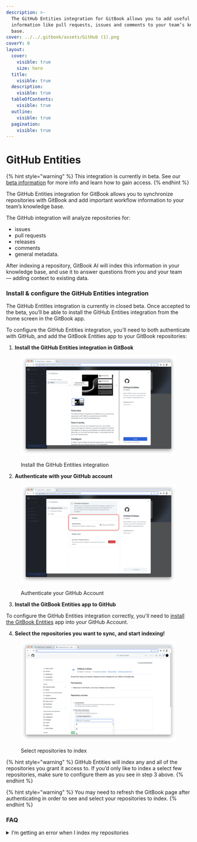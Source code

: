 ```yaml
---
description: >-
  The GitHub Entities integration for GitBook allows you to add useful
  information like pull requests, issues and comments to your team’s knowledge
  base.
cover: ../../.gitbook/assets/GitHub (1).png
coverY: 0
layout:
  cover:
    visible: true
    size: hero
  title:
    visible: true
  description:
    visible: true
  tableOfContents:
    visible: true
  outline:
    visible: true
  pagination:
    visible: true
---
```


# GitHub Entities

{% hint style="warning" %}
This integration is currently in beta. See our [beta information](./) for more info and learn how to gain access.
{% endhint %}

The GitHub Entities integration for GitBook allows you to synchronize repositories with GitBook and add important workflow information to your team’s knowledge base.

The GitHub integration will analyze repositories for:

* issues
* pull requests
* releases
* comments
* general metadata.

After indexing a repository, GitBook AI will index this information in your knowledge base, and use it to answer questions from you and your team — adding context to existing data.

### Install & configure the GitHub Entities integration

The GitHub Entitles integration is currently in closed beta. Once accepted to the beta, you’ll be able to install the GitHub Entities integration from the home screen in the GitBook app.

To configure the GitHub Entities integration, you’ll need to both authenticate with GitHub, and add the GitBook Entities app to your GitBook repositories:

1. **Install the GitHub Entities integration in GitBook**

<figure><img src="../../.gitbook/assets/Screenshot 2023-10-05 at 11.16.57.png" alt=""><figcaption><p>Install the GitHub Entities integration</p></figcaption></figure>

2. **Authenticate with your GitHub account**

<figure><img src="../../.gitbook/assets/Screenshot 2023-10-05 at 11.17.12 (2).png" alt=""><figcaption><p>Authenticate your GitHub Account</p></figcaption></figure>

3. **Install the GitBook Entities app to GitHub**

To configure the GitHub Entities integration correctly, you'll need to [install the GitBook Entities](https://github.com/apps/gitbook-entities/) app into your GitHub Account.

4. **Select the repositories you want to sync, and start indexing!**

<figure><img src="../../.gitbook/assets/Screenshot 2023-10-05 at 11.17.54.png" alt=""><figcaption><p>Select repositories to index</p></figcaption></figure>

{% hint style="warning" %}
GitHub Entities will index any and all of the repositories you grant it access to. If you’d only like to index a select few repositories, make sure to configure them as you see in step 3 above.
{% endhint %}

{% hint style="warning" %}
You may need to refresh the GitBook page after authenticating in order to see and  select your repositories to index.
{% endhint %}

### FAQ

<details>

<summary>I’m getting an error when I index my repositories</summary>

This could be because your GitHub account is not properly authenticated in your GitBook space. Head to the configuration section for the GitHub Entities integration and try to authenticate your user account again.

</details>

